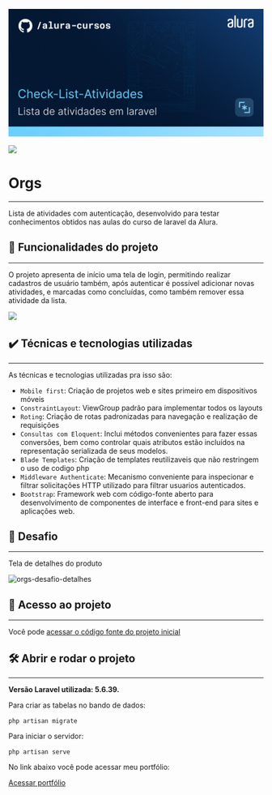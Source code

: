 ![Thumbnail GitHub](./public/img/banner.png)

![](https://img.shields.io/github/license/alura-cursos/android-com-kotlin-personalizando-ui)

# Orgs
<hr>

Lista de atividades com autenticação, desenvolvido para testar conhecimentos obtidos nas aulas do curso de laravel da Alura.

## 🔨 Funcionalidades do projeto
<hr>

O projeto apresenta de início uma tela de login, permitindo realizar cadastros de usuário também, após autenticar é possível adicionar novas atividades, e marcadas como concluídas, como também remover essa atividade da lista.

![](img/amostra.gif)

## ✔️ Técnicas e tecnologias utilizadas
<hr>

As técnicas e tecnologias utilizadas pra isso são:

- `Mobile first`: Criação de projetos web e sites primeiro em dispositivos móveis
- `ConstraintLayout`: ViewGroup padrão para implementar todos os layouts
- `Roting`: Criação de rotas padronizadas para navegação e realização de requisições
- `Consultas com Eloquent`: Inclui métodos convenientes para fazer essas conversões, bem como controlar quais atributos estão incluídos na representação serializada de seus modelos.
- `Blade Templates`: Criação de templates reutilizaveis que não restringem o uso de codigo php
- `Middleware Authenticate`:  Mecanismo conveniente para inspecionar e filtrar solicitações HTTP utilizado para filtrar usuarios autenticados.
- `Bootstrap`:   Framework web com código-fonte aberto para desenvolvimento de componentes de interface e front-end para sites e aplicações web.



## 🎯 Desafio
<hr>


Tela de detalhes do produto

![orgs-desafio-detalhes](./public/img/previw.gif)


## 📁 Acesso ao projeto
<hr>

Você pode [acessar o código fonte do projeto inicial](https://github.com/Joseulisses065/Portifolio-HTML-e-CSS-Curso-alura)

## 🛠️ Abrir e rodar o projeto

<hr>

**Versão Laravel utilizada: 5.6.39.**

Para criar as tabelas no bando de dados:
```
php artisan migrate
```

Para iniciar o servidor:
```
php artisan serve
```

No link abaixo você pode acessar meu portfólio:

[Acessar portfólio](https://portifolio-silk-chi.vercel.app/curriculo.html)